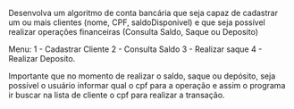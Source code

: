 Desenvolva um algoritmo de conta bancária que seja capaz de cadastrar um ou mais clientes 
(nome, CPF, saldoDisponivel) e que seja possível realizar operações financeiras 
(Consulta Saldo, Saque ou Deposito)

Menu:
1 - Cadastrar Cliente
2 - Consulta Saldo
3 - Realizar saque
4 - Realizar Deposito.

Importante que no momento de realizar o saldo, saque ou depósito, seja possível o usuário informar 
qual o cpf para a operação e assim o programa ir buscar na lista de cliente 
o cpf para realizar a transação.